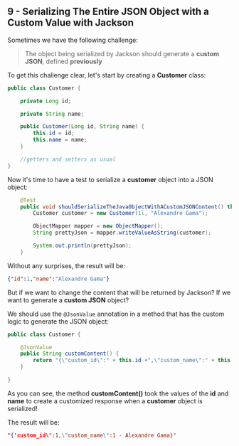 ## 9 - Serializing The Entire JSON Object with a Custom Value with Jackson

Sometimes we have the following challenge:

> The object being serialized by Jackson should generate a **custom JSON**, defined **previously**

To get this challenge clear, let's start by creating a **Customer** class:

```java
public class Customer {

	private Long id;

	private String name;

	public Customer(Long id, String name) {
		this.id = id;
		this.name = name;
	}

	//getters and setters as usual
}
```

Now it's time to have a test to serialize a **customer** object into a JSON object:

```java
	@Test
	public void shouldSerializeTheJavaObjectWithACustomJSONContent() throws Exception {
		Customer customer = new Customer(1l, "Alexandre Gama");

		ObjectMapper mapper = new ObjectMapper();
		String prettyJson = mapper.writeValueAsString(customer);

		System.out.println(prettyJson);		
	}
```

Without any surprises, the result will be:

```json
{"id":1,"name":"Alexandre Gama"}
```

But if we want to change the content that will be returned by Jackson? If we want to generate a **custom JSON** object?

We should use the ```@JsonValue``` annotation in a method that has the custom logic to generate the JSON object:

```java
public class Customer {

	@JsonValue
	public String customContent() {
		return "{\"custom_id\":" + this.id +",\"custom_name\":" + this.id + " - " + this.name +"}";
	}

}
```

As you can see, the method **customContent()** took the values of the **id** and **name** to create a customized response when a **customer** object is serialized!

The result will be:

```json
"{'custom_id\":1,\"custom_name\":1 - Alexandre Gama}"
```

